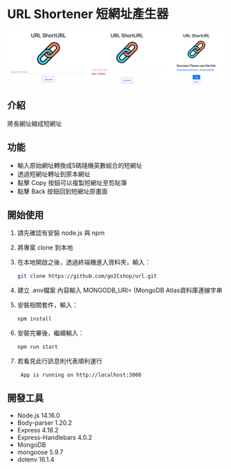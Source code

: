 # URL Shortener 短網址產生器
![image](https://github.com/go2Cshop/url/blob/53800bc87270e803ea2d510bb0c09046775cf053/url%20image.jpg)
## 介紹

將長網址縮成短網址

## 功能

- 輸入原始網址轉換成5碼隨機英數組合的短網址
- 透過短網址轉址到原本網址
- 點擊 Copy 按鈕可以複製短網址至剪貼簿
- 點擊 Back 按鈕回到短網址原畫面


## 開始使用

1. 請先確認有安裝 node.js 與 npm
2. 將專案 clone 到本地
3. 在本地開啟之後，透過終端機進入資料夾，輸入：
   ```bash
   git clone https://github.com/go2Cshop/url.git
   ```
4. 建立 .env檔案 內容輸入
   MONGODB_URI= (MongoDB Atlas資料庫連線字串
   
5. 安裝相關套件，輸入：

   ```bash
   npm install 
   ```
   
6. 安裝完畢後，繼續輸入：

   ```bash
   npm run start
   ```
   
7. 若看見此行訊息則代表順利運行

   ```bash
    App is running on http://localhost:3000
   ```

## 開發工具

- Node.js 14.16.0
- Body-parser 1.20.2
- Express 4.18.2
- Express-Handlebars 4.0.2
- MongoDB
- mongoose 5.9.7
- dotenv 16.1.4

